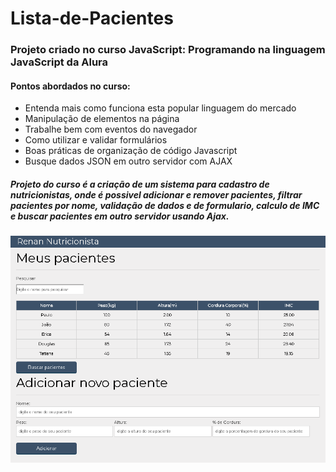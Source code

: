 # Lista-de-Pacientes
### Projeto criado no curso JavaScript: Programando na linguagem JavaScript da Alura

#### Pontos abordados no curso: 
* Entenda mais como funciona esta popular linguagem do mercado
* Manipulação de elementos na página
* Trabalhe bem com eventos do navegador
* Como utilizar e validar formulários
* Boas práticas de organização de código Javascript
* Busque dados JSON em outro servidor com AJAX

##### Projeto do curso é a criação de um sistema para cadastro de nutricionistas, onde é possivel adicionar e remover pacientes, filtrar pacientes por nome, validação de dados e de formulario, calculo de IMC e buscar pacientes em outro servidor usando Ajax.

![Sistema de pacientes](Sistema%20de%20pacientes.png?raw=true "Sistema de pacientes")

